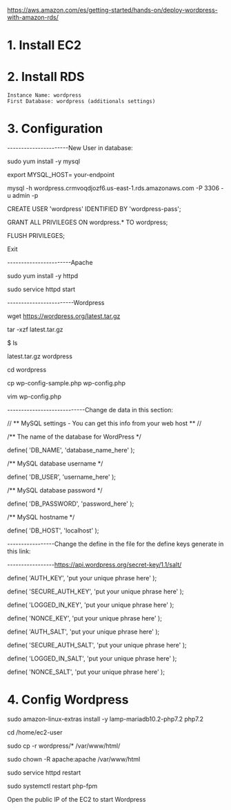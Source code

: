 https://aws.amazon.com/es/getting-started/hands-on/deploy-wordpress-with-amazon-rds/

# 1. Install EC2

# 2. Install RDS
	Instance Name: wordpress
	First Database: wordpress (additionals settings)

# 3. Configuration 

----------------------New User in database: 

sudo yum install -y mysql

export MYSQL_HOST= your-endpoint
	
mysql -h wordpress.crmvoqdjozf6.us-east-1.rds.amazonaws.com -P 3306 -u admin -p
	
CREATE USER 'wordpress' IDENTIFIED BY 'wordpress-pass';
	
GRANT ALL PRIVILEGES ON wordpress.* TO wordpress;
	
FLUSH PRIVILEGES;
	
Exit
	
	
-----------------------Apache
	
sudo yum install -y httpd
	
sudo service httpd start

------------------------Wordpress
	
wget https://wordpress.org/latest.tar.gz
	
tar -xzf latest.tar.gz
	
$ ls
	
latest.tar.gz  wordpress
	
cd wordpress
	
cp wp-config-sample.php wp-config.php
	
vim wp-config.php

	
	
----------------------------Change de data in this section:

// ** MySQL settings - You can get this info from your web host ** //
	
/** The name of the database for WordPress */
	
define( 'DB_NAME', 'database_name_here' );

/** MySQL database username */
	
define( 'DB_USER', 'username_here' );

/** MySQL database password */
	
define( 'DB_PASSWORD', 'password_here' );

/** MySQL hostname */
	
define( 'DB_HOST', 'localhost' );




-----------------Change the define in the file for the define keys generate in this link:
	
-----------------https://api.wordpress.org/secret-key/1.1/salt/


define( 'AUTH_KEY',         'put your unique phrase here' );
	
define( 'SECURE_AUTH_KEY',  'put your unique phrase here' );
	
define( 'LOGGED_IN_KEY',    'put your unique phrase here' );
	
define( 'NONCE_KEY',        'put your unique phrase here' );
	
define( 'AUTH_SALT',        'put your unique phrase here' );
	
define( 'SECURE_AUTH_SALT', 'put your unique phrase here' );
	
define( 'LOGGED_IN_SALT',   'put your unique phrase here' );
	
define( 'NONCE_SALT',       'put your unique phrase here' );


# 4. Config Wordpress
	
sudo amazon-linux-extras install -y lamp-mariadb10.2-php7.2 php7.2
	
cd /home/ec2-user
	
sudo cp -r wordpress/* /var/www/html/

sudo chown -R apache:apache /var/www/html
	
sudo service httpd restart

sudo systemctl restart php-fpm
	
Open the public IP of the EC2 to start Wordpress
	

